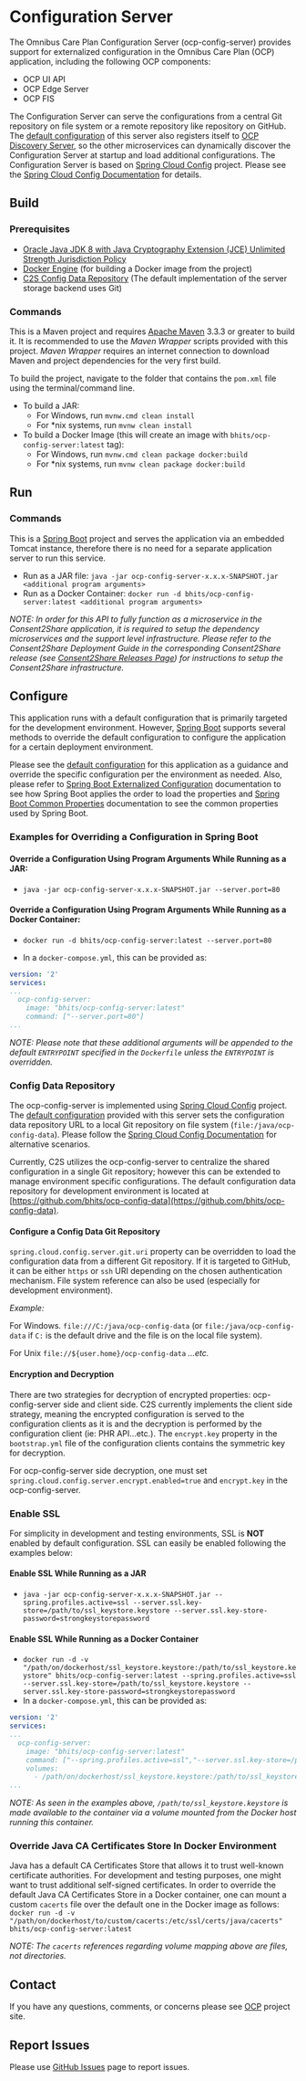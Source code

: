 # Configuration Server

The Omnibus Care Plan Configuration Server (ocp-config-server) provides support for externalized configuration in the Omnibus Care Plan (OCP) application, including the following OCP components:

+ OCP UI API
+ OCP Edge Server 
+ OCP FIS

The Configuration Server can serve the configurations from a central Git repository on file system or a remote repository like repository on GitHub. The [default configuration](ocp-config-server/src/main/resources/application.yml) of this server also registers itself to [OCP Discovery Server](https://github.com/bhits/ocp-discovery-server), so the other microservices can dynamically discover the Configuration Server at startup and load additional configurations. The Configuration Server is based on [Spring Cloud Config](https://cloud.spring.io/spring-cloud-config/) project. Please see the [Spring Cloud Config Documentation](https://cloud.spring.io/spring-cloud-config/spring-cloud-config.html) for details.

## Build

### Prerequisites

+ [Oracle Java JDK 8 with Java Cryptography Extension (JCE) Unlimited Strength Jurisdiction Policy](http://www.oracle.com/technetwork/java/javase/downloads/index.html)
+ [Docker Engine](https://docs.docker.com/engine/installation/) (for building a Docker image from the project)
+ [C2S Config Data Repository](https://github.com/bhits/ocp-config-data/) (The default implementation of the server storage backend uses Git)

### Commands

This is a Maven project and requires [Apache Maven](https://maven.apache.org/) 3.3.3 or greater to build it. It is recommended to use the *Maven Wrapper* scripts provided with this project. *Maven Wrapper* requires an internet connection to download Maven and project dependencies for the very first build.

To build the project, navigate to the folder that contains the `pom.xml` file using the terminal/command line.

+ To build a JAR:
    + For Windows, run `mvnw.cmd clean install`
    + For *nix systems, run `mvnw clean install`
+ To build a Docker Image (this will create an image with `bhits/ocp-config-server:latest` tag):
    + For Windows, run `mvnw.cmd clean package docker:build`
    + For *nix systems, run `mvnw clean package docker:build`

## Run

### Commands

This is a [Spring Boot](https://projects.spring.io/spring-boot/) project and serves the application via an embedded Tomcat instance, therefore there is no need for a separate application server to run this service.

+ Run as a JAR file: `java -jar ocp-config-server-x.x.x-SNAPSHOT.jar <additional program arguments>`
+ Run as a Docker Container: `docker run -d bhits/ocp-config-server:latest <additional program arguments>`

*NOTE: In order for this API to fully function as a microservice in the Consent2Share application, it is required to setup the dependency microservices and the support level infrastructure. Please refer to the Consent2Share Deployment Guide in the corresponding Consent2Share release (see [Consent2Share Releases Page](https://github.com/bhits/consent2share/releases)) for instructions to setup the Consent2Share infrastructure.*

## Configure

This application runs with a default configuration that is primarily targeted for the development environment. However, [Spring Boot](https://projects.spring.io/spring-boot/) supports several methods to override the default configuration to configure the application for a certain deployment environment.		 
  		  
Please see the [default configuration](https://github.com/bhits/ocp-config-server/tree/master/ocp-config-server/src/main/resources/application.yml) for this application as a guidance and override the specific configuration per the environment as needed. Also, please refer to [Spring Boot Externalized Configuration](http://docs.spring.io/spring-boot/docs/current/reference/html/boot-features-external-config.html) documentation to see how Spring Boot applies the order to load the properties and [Spring Boot Common Properties](http://docs.spring.io/spring-boot/docs/current/reference/html/common-application-properties.html) documentation to see the common properties used by Spring Boot.

### Examples for Overriding a Configuration in Spring Boot

#### Override a Configuration Using Program Arguments While Running as a JAR:

+ `java -jar ocp-config-server-x.x.x-SNAPSHOT.jar --server.port=80`

#### Override a Configuration Using Program Arguments While Running as a Docker Container:

+ `docker run -d bhits/ocp-config-server:latest --server.port=80`

+ In a `docker-compose.yml`, this can be provided as:
```yml
version: '2'
services:
...
  ocp-config-server:
    image: "bhits/ocp-config-server:latest"
    command: ["--server.port=80"]
...
```
*NOTE: Please note that these additional arguments will be appended to the default `ENTRYPOINT` specified in the `Dockerfile` unless the `ENTRYPOINT` is overridden.*

### Config Data Repository

The ocp-config-server is implemented using [Spring Cloud Config](https://cloud.spring.io/spring-cloud-config/) project. The [default configuration](ocp-config-server/src/main/resources/application.yml) provided with this server sets the configuration data repository URL to a local Git repository on file system (`file:/java/ocp-config-data`). Please follow the [Spring Cloud Config Documentation](https://cloud.spring.io/spring-cloud-config/spring-cloud-config.html) for alternative scenarios.

Currently, C2S utilizes the ocp-config-server to centralize the shared configuration in a single Git repository; however this can be extended to manage environment specific configurations. The default configuration data repository for development environment is located at [https://github.com/bhits/ocp-config-data](https://github.com/bhits/ocp-config-data).

#### Configure a Config Data Git Repository

`spring.cloud.config.server.git.uri` property can be overridden to load the configuration data from a different Git repository. If it is targeted to GitHub, it can be either `https` or `ssh` URI depending on the chosen authentication mechanism. File system reference can also be used (especially for development environment).

*Example:*

For Windows. `file:///C:/java/ocp-config-data` (or `file:/java/ocp-config-data` if `C:` is the default drive and the file is on the local file system).

For Unix `file://${user.home}/ocp-config-data` *...etc.*

####  Encryption and Decryption

There are two strategies for decryption of encrypted properties: ocp-config-server side and client side. C2S currently implements the client side strategy, meaning the encrypted configuration is served to the configuration clients as it is and the decryption is performed by the configuration client (ie: PHR API...etc.). The `encrypt.key` property in the `bootstrap.yml` file of the configuration clients contains the symmetric key for decryption.

For ocp-config-server side decryption, one must set `spring.cloud.config.server.encrypt.enabled=true` and `encrypt.key` in the ocp-config-server.

### Enable SSL

For simplicity in development and testing environments, SSL is **NOT** enabled by default configuration. SSL can easily be enabled following the examples below:

#### Enable SSL While Running as a JAR

+ `java -jar ocp-config-server-x.x.x-SNAPSHOT.jar --spring.profiles.active=ssl --server.ssl.key-store=/path/to/ssl_keystore.keystore --server.ssl.key-store-password=strongkeystorepassword`

#### Enable SSL While Running as a Docker Container

+ `docker run -d -v "/path/on/dockerhost/ssl_keystore.keystore:/path/to/ssl_keystore.keystore" bhits/ocp-config-server:latest --spring.profiles.active=ssl --server.ssl.key-store=/path/to/ssl_keystore.keystore --server.ssl.key-store-password=strongkeystorepassword`
+ In a `docker-compose.yml`, this can be provided as:
```yml
version: '2'
services:
...
  ocp-config-server:
    image: "bhits/ocp-config-server:latest"
    command: ["--spring.profiles.active=ssl","--server.ssl.key-store=/path/to/ssl_keystore.keystore", "--server.ssl.key-store-password=strongkeystorepassword"]
    volumes:
      - /path/on/dockerhost/ssl_keystore.keystore:/path/to/ssl_keystore.keystore
...
```

*NOTE: As seen in the examples above, `/path/to/ssl_keystore.keystore` is made available to the container via a volume mounted from the Docker host running this container.*

### Override Java CA Certificates Store In Docker Environment

Java has a default CA Certificates Store that allows it to trust well-known certificate authorities. For development and testing purposes, one might want to trust additional self-signed certificates. In order to override the default Java CA Certificates Store in a Docker container, one can mount a custom `cacerts` file over the default one in the Docker image as follows: `docker run -d -v "/path/on/dockerhost/to/custom/cacerts:/etc/ssl/certs/java/cacerts" bhits/ocp-config-server:latest`

*NOTE: The `cacerts` references regarding volume mapping above are files, not directories.*

[//]: # (## Application Documentation)

[//]: # (## Notes)

[//]: # (## Contribute)

## Contact

If you have any questions, comments, or concerns please see [OCP](https://bhits.github.io/ocp/) project site.

## Report Issues

Please use [GitHub Issues](https://github.com/bhits/ocp-config-server/issues) page to report issues.

[//]: # (License)
